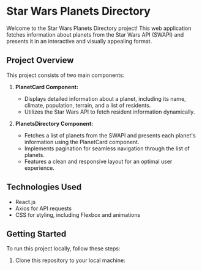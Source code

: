 # Star Wars Planets Directory

Welcome to the Star Wars Planets Directory project! This web application fetches information about planets from the Star Wars API (SWAPI) and presents it in an interactive and visually appealing format.

## Project Overview

This project consists of two main components:

1. **PlanetCard Component:**
   - Displays detailed information about a planet, including its name, climate, population, terrain, and a list of residents.
   - Utilizes the Star Wars API to fetch resident information dynamically.

2. **PlanetsDirectory Component:**
   - Fetches a list of planets from the SWAPI and presents each planet's information using the PlanetCard component.
   - Implements pagination for seamless navigation through the list of planets.
   - Features a clean and responsive layout for an optimal user experience.

## Technologies Used

- React.js
- Axios for API requests
- CSS for styling, including Flexbox and animations

## Getting Started

To run this project locally, follow these steps:

1. Clone this repository to your local machine:


